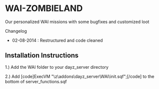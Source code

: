 WAI-ZOMBIELAND
==============

Our personalized WAI missions with some bugfixes and customized loot

Changelog
- 02-08-2014 : Restructured and code cleaned

## Installation Instructions

1.) Add the WAI folder to your dayz_server directory

2.) Add [code]ExecVM "\z\addons\dayz_server\WAI\init.sqf";[/code] to the bottom of server_functions.sqf
